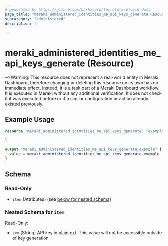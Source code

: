 ```yaml
---
# generated by https://github.com/hashicorp/terraform-plugin-docs
page_title: "meraki_administered_identities_me_api_keys_generate Resource - terraform-provider-meraki"
subcategory: "administered"
description: |-
  
---
```


# meraki_administered_identities_me_api_keys_generate (Resource)





~>Warning: This resource does not represent a real-world entity in Meraki Dashboard, therefore changing or deleting this resource on its own has no immediate effect. Instead, it is a task part of a Meraki Dashboard workflow. It is executed in Meraki without any additional verification. It does not check if it was executed before or if a similar configuration or action 
already existed previously.


## Example Usage

```terraform
resource "meraki_administered_identities_me_api_keys_generate" "example" {

}

output "meraki_administered_identities_me_api_keys_generate_example" {
  value = meraki_administered_identities_me_api_keys_generate.example
}
```

<!-- schema generated by tfplugindocs -->
## Schema

### Read-Only

- `item` (Attributes) (see [below for nested schema](#nestedatt--item))

<a id="nestedatt--item"></a>
### Nested Schema for `item`

Read-Only:

- `key` (String) API key in plaintext. This value will not be accessible outside of key generation
